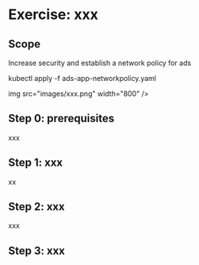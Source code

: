 # Exercise: xxx


## Scope
Increase security and establish a network policy for ads

kubectl apply -f ads-app-networkpolicy.yaml 


img src="images/xxx.png" width="800" />

## Step 0: prerequisites
xxx

## Step 1: xxx
xx

## Step 2: xxx
xxx


## Step 3: xxx
